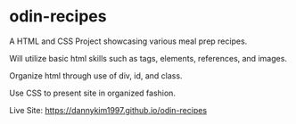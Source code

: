 # odin-recipes
A HTML and CSS Project showcasing various meal prep recipes. 

Will utilize basic html skills such as tags, elements, references, and images.

Organize html through use of div, id, and class.

Use CSS to present site in organized fashion.

Live Site: https://dannykim1997.github.io/odin-recipes